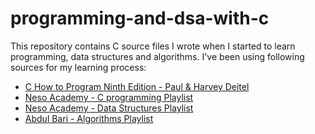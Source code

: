 # programming-and-dsa-with-c
This repository contains C source files I wrote when I started to learn programming, data structures and algorithms.
I've been using following sources for my learning process:
- [C How to Program Ninth Edition - Paul & Harvey Deitel](https://www.amazon.com/How-Program-Studies-Applications-Programming/dp/1292437073/ref=sr_1_4?keywords=c+how+to+program&qid=1691785070&sprefix=c+how+to+%2Caps%2C229&sr=8-4)
- [Neso Academy - C programming Playlist](https://youtube.com/playlist?list=PLBlnK6fEyqRggZZgYpPMUxdY1CYkZtARR)
- [Neso Academy - Data Structures Playlist](https://youtube.com/playlist?list=PLBlnK6fEyqRj9lld8sWIUNwlKfdUoPd1Y)
- [Abdul Bari - Algorithms Playlist](https://youtube.com/playlist?list=PLDN4rrl48XKpZkf03iYFl-O29szjTrs_O)
